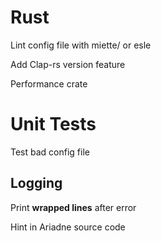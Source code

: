# Rust

Lint config file with miette/ or esle

Add Clap-rs version feature

Performance crate

# Unit Tests

Test bad config file

## Logging

Print **wrapped lines** after error

Hint in Ariadne source code

